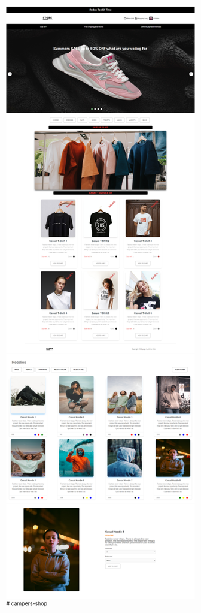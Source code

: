 ![image](src/assets/images/frontPage.png)
![image](src/assets/images/filterSections.png)
![image](src/assets/images/singleProductPage.png)
#   c a m p e r s - s h o p 
 
 